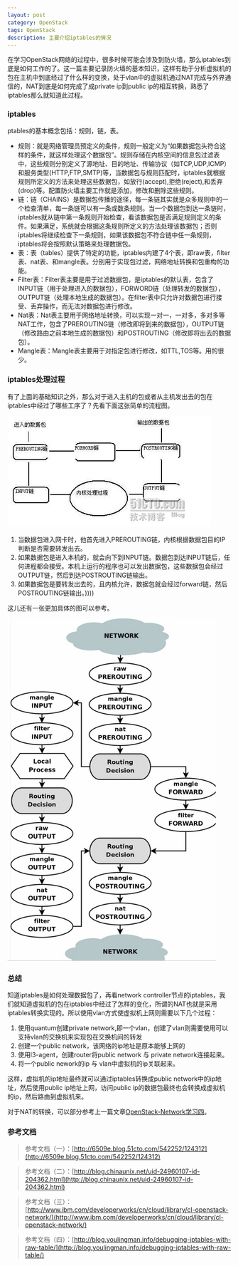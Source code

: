 ```yaml
---
layout: post
category: OpenStack
tags: OpenStack
description: 主要介绍iptables的情况
---
```


在学习OpenStack网络的过程中，很多时候可能会涉及到防火墙，那么iptables到底是如何工作的了。这一篇主要记录防火墙的基本知识，这样有助于分析虚拟机的包在主机中到底经过了什么样的变换，处于vlan中的虚拟机通过NAT完成与外界通信的，NAT到底是如何完成了成private ip到public ip的相互转换，熟悉了iptables那么就知道此过程。

### iptables

ptables的基本概念包括：规则，链，表。

* 规则：就是网络管理员预定义的条件，规则一般定义为“如果数据包头符合这样的条件，就这样处理这个数据包”。规则存储在内核空间的信息包过滤表中，这些规则分别定义了源地址、目的地址、传输协议（如TCP,UDP,ICMP）和服务类型(HTTP,FTP,SMTP)等，当数据包与规则匹配时，iptables就根据规则所定义的方法来处理这些数据包，如放行(accept),拒绝(reject),和丢弃(drop)等。配置防火墙主要工作就是添加，修改和删除这些规则。
* 链：链（CHAINS）是数据包传播的途径，每一条链其实就是众多规则中的一个检查清单，每一条链可以有一条或数条规则。当一个数据包到达一条链时，iptables就从链中第一条规则开始检查，看该数据包是否满足规则定义的条件。如果满足，系统就会根据这条规则所定义的方法处理该数据包；否则iptables将继续检查下一条规则，如果该数据包不符合链中任一条规则，iptables将会按照默认策略来处理数据包。
* 表：表（tables）提供了特定的功能，iptables内建了4个表，即raw表，filter表、nat表、和mangle表。分别用于实现包过滤，网络地址转换和包重构的功能。
* Filter表：Filter表主要是用于过滤数据包，是iptables的默认表，包含了INPUT链（用于处理进入的数据包），FORWORD链（处理转发的数据包），OUTPUT链（处理本地生成的数据包）。在filter表中只允许对数据包进行接受、丢弃操作，而无法对数据包进行修改。
* Nat表：Nat表主要用于网络地址转换，可以实现一对一，一对多，多对多等NAT工作，包含了PREROUTING链（修改即将到来的数据包），OUTPUT链（修改路由之前本地生成的数据包）和POSTROUTING（修改即将出去的数据包）。
* Mangle表：Mangle表主要用于对指定包进行修改，如TTL,TOS等。用的很少。

### iptables处理过程

有了上面的基础知识之外，那么对于进入主机的包或者从主机发出去的包在iptables中经过了哪些工序了？先看下面这张简单的流程图。

![iptables](/assets/img/openstack_network_iptables01.png)

1. 当数据包进入网卡时，他首先进入PREROUTING链，内核根据数据包目的IP判断是否需要转发出去。
2. 如果数据包是进入本机的，就会向下到INPUT链。数据包到达INPUT链后，任何进程都会接受。本机上运行的程序也可以发出数据包，这些数据包会经过OUTPUT链，然后到达POSTROUTING链输出。
3. 如果数据包是要转发出去的，且内核允许，数据包就会经过forward链，然后POSTROUTING链输出。))))

这儿还有一张更加具体的图可以参考。

![iptables](/assets/img/openstack_network_iptables02.png)

### 总结

 知道iptables是如何处理数据包了，再看network controller节点的iptables，我们就知道虚拟机的包在iptables中经过了怎样的变化，所谓的NAT也就是采用iptables转换实现的。所以使用vlan方式使虚拟机上网则需要以下几个过程：

 1. 使用quantum创建private network,即一个vlan，创建了vlan则需要使用可以支持vlan的交换机来实现包在交换机间的转发
 2. 创建一个public network，该网络的ip地址是原本能够上网的
 3. 使用l3-agent，创建router将public network 与 private network连接起来。
 4. 将一个public nework的ip 与 vlan中虚拟机的ip关联起来。

这样，虚拟机的ip地址最终就可以通过iptables转换成public network中的ip地址，然后使用public ip地址上网，访问public ip的数据包最终也会转换成虚拟机的ip，然后路由到虚拟机来。

对于NAT的转换，可以部分参考上一篇文章[OpenStack-Network学习四](http://www.choudan.net/2013/09/05/OpenStack-Network学习%28四%29.html)。

### 参考文档

> 参考文档（一）：[http://6509e.blog.51cto.com/542252/124312](http://6509e.blog.51cto.com/542252/124312)

> 参考文档（二）：[http://blog.chinaunix.net/uid-24960107-id-204362.html](http://blog.chinaunix.net/uid-24960107-id-204362.html)

> 参考文档（三）：[http://www.ibm.com/developerworks/cn/cloud/library/cl-openstack-network/](http://www.ibm.com/developerworks/cn/cloud/library/cl-openstack-network/)

> 参考文档（四）：[http://blog.youlingman.info/debugging-iptables-with-raw-table/](http://blog.youlingman.info/debugging-iptables-with-raw-table/)
